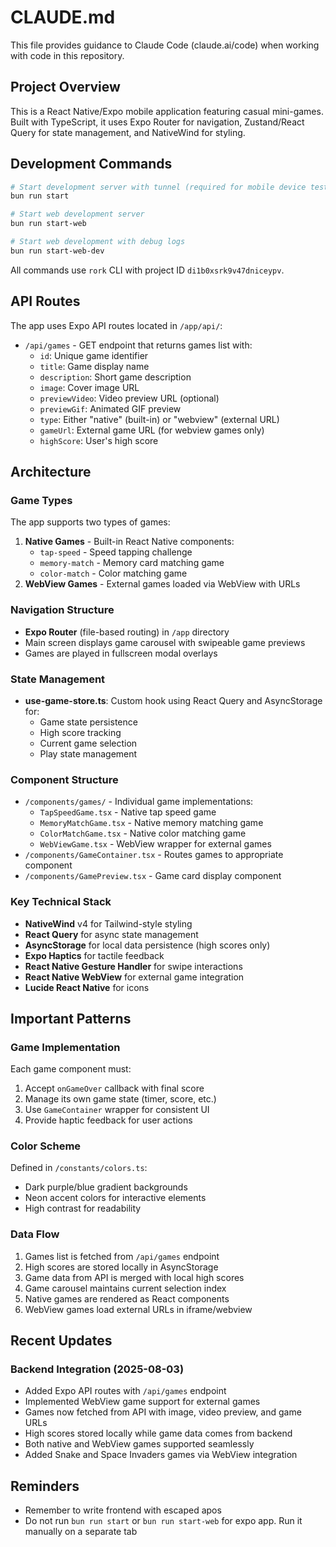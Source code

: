 # CLAUDE.md

This file provides guidance to Claude Code (claude.ai/code) when working with code in this repository.

## Project Overview

This is a React Native/Expo mobile application featuring casual mini-games. Built with TypeScript, it uses Expo Router for navigation, Zustand/React Query for state management, and NativeWind for styling.

## Development Commands

```bash
# Start development server with tunnel (required for mobile device testing)
bun run start

# Start web development server
bun run start-web

# Start web development with debug logs
bun run start-web-dev
```

All commands use `rork` CLI with project ID `di1b0xsrk9v47dniceypv`.

## API Routes

The app uses Expo API routes located in `/app/api/`:
- `/api/games` - GET endpoint that returns games list with:
  - `id`: Unique game identifier
  - `title`: Game display name
  - `description`: Short game description
  - `image`: Cover image URL
  - `previewVideo`: Video preview URL (optional)
  - `previewGif`: Animated GIF preview
  - `type`: Either "native" (built-in) or "webview" (external URL)
  - `gameUrl`: External game URL (for webview games only)
  - `highScore`: User's high score

## Architecture

### Game Types
The app supports two types of games:
1. **Native Games** - Built-in React Native components:
   - `tap-speed` - Speed tapping challenge
   - `memory-match` - Memory card matching game  
   - `color-match` - Color matching game
2. **WebView Games** - External games loaded via WebView with URLs

### Navigation Structure
- **Expo Router** (file-based routing) in `/app` directory
- Main screen displays game carousel with swipeable game previews
- Games are played in fullscreen modal overlays

### State Management
- **use-game-store.ts**: Custom hook using React Query and AsyncStorage for:
  - Game state persistence
  - High score tracking
  - Current game selection
  - Play state management

### Component Structure
- `/components/games/` - Individual game implementations:
  - `TapSpeedGame.tsx` - Native tap speed game
  - `MemoryMatchGame.tsx` - Native memory matching game
  - `ColorMatchGame.tsx` - Native color matching game
  - `WebViewGame.tsx` - WebView wrapper for external games
- `/components/GameContainer.tsx` - Routes games to appropriate component
- `/components/GamePreview.tsx` - Game card display component

### Key Technical Stack
- **NativeWind** v4 for Tailwind-style styling
- **React Query** for async state management
- **AsyncStorage** for local data persistence (high scores only)
- **Expo Haptics** for tactile feedback
- **React Native Gesture Handler** for swipe interactions
- **React Native WebView** for external game integration
- **Lucide React Native** for icons

## Important Patterns

### Game Implementation
Each game component must:
1. Accept `onGameOver` callback with final score
2. Manage its own game state (timer, score, etc.)
3. Use `GameContainer` wrapper for consistent UI
4. Provide haptic feedback for user actions

### Color Scheme
Defined in `/constants/colors.ts`:
- Dark purple/blue gradient backgrounds
- Neon accent colors for interactive elements
- High contrast for readability

### Data Flow
1. Games list is fetched from `/api/games` endpoint
2. High scores are stored locally in AsyncStorage
3. Game data from API is merged with local high scores
4. Game carousel maintains current selection index
5. Native games are rendered as React components
6. WebView games load external URLs in iframe/webview

## Recent Updates

### Backend Integration (2025-08-03)
- Added Expo API routes with `/api/games` endpoint
- Implemented WebView game support for external games
- Games now fetched from API with image, video preview, and game URLs
- High scores stored locally while game data comes from backend
- Both native and WebView games supported seamlessly
- Added Snake and Space Invaders games via WebView integration

## Reminders
- Remember to write frontend with escaped apos
- Do not run `bun run start` or `bun run start-web` for expo app. Run it manually on a separate tab